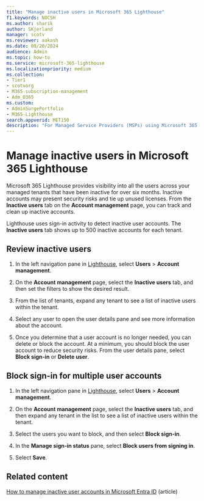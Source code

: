 ```yaml
---
title: "Manage inactive users in Microsoft 365 Lighthouse"
f1.keywords: NOCSH
ms.author: sharik
author: SKjerland
manager: scotv
ms.reviewer: aakash
ms.date: 09/20/2024
audience: Admin
ms.topic: how-to
ms.service: microsoft-365-lighthouse
ms.localizationpriority: medium
ms.collection:
- Tier1
- scotvorg
- M365-subscription-management
- Adm_O365
ms.custom:
- AdminSurgePortfolio
- M365-Lighthouse                         
search.appverid: MET150
description: "For Managed Service Providers (MSPs) using Microsoft 365 Lighthouse, learn how to manage inactive users."
---
```


# Manage inactive users in Microsoft 365 Lighthouse

Microsoft 365 Lighthouse provides visibility into all the users across your managed tenants that have been inactive for over six months. Inactive accounts may present security risks and tie up unused licenses. From the **Inactive users** tab on the **Account management** page, you can track and clean up inactive accounts.

Lighthouse uses sign-in activity to detect inactive user accounts. The **Inactive users** tab shows up to 500 inactive accounts for each tenant.

## Review inactive users

1. In the left navigation pane in <a href="https://go.microsoft.com/fwlink/p/?linkid=2168110" target="_blank">Lighthouse</a>, select **Users** > **Account management**.

2. On the **Account management** page, select the **Inactive users** tab, and then set the filters to show the desired result.

3. From the list of tenants, expand any tenant to see a list of inactive users within the tenant.

4. Select any user to open the user details pane and see more information about the account.

5. Once you determine that a user account is no longer needed, you can delete or block the account. At a minimum, you should block the user account to reduce security risks. From the user details pane, select **Block sign-in** or **Delete user**.

## Block sign-in for multiple user accounts

1. In the left navigation pane in <a href="https://go.microsoft.com/fwlink/p/?linkid=2168110" target="_blank">Lighthouse</a>, select **Users** > **Account management**.

2. On the **Account management** page, select the **Inactive users** tab, and then expand any tenant in the list to see a list of inactive users within the tenant.

3. Select the users you want to block, and then select **Block sign-in**.

4. In the **Manage sign-in status** pane, select **Block users from signing in**.

5. Select **Save**.

## Related content

[How to manage inactive user accounts in Microsoft Entra ID](/azure/active-directory/reports-monitoring/howto-manage-inactive-user-accounts) (article)
